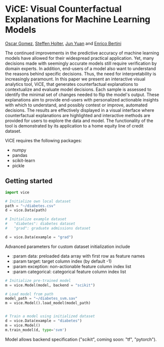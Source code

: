 # ViCE: Visual Counterfactual Explanations for Machine Learning Models


[Oscar Gomez](https://github.com/oscargomezq/), [Steffen Holter](https://github.com/5teffen/), [Jun Yuan](https://github.com/junyuanjun/) and [Enrico Bertini](http://enrico.bertini.io/)

The continued improvements in the predictive accuracy of machine learning models have allowed for their widespread practical application. Yet, many decisions made with seemingly accurate models still require verification by domain experts. In addition, end-users of a model also want to understand the reasons behind specific decisions. Thus, the need for interpretability is increasingly paramount. In this paper we present an interactive visual analytics tool, ViCE, that generates counterfactual explanations to contextualize and evaluate model decisions. Each sample is assessed to identify the minimal set of changes needed to flip the model's output. These explanations aim to provide end-users with personalized actionable insights with which to understand, and possibly contest or improve, automated decisions. The results are effectively displayed in a visual interface where counterfactual explanations are highlighted and interactive methods are provided for users to explore the data and model. The functionality of the tool is demonstrated by its application to a home equity line of credit dataset.


ViCE requires the following packages:

* numpy
* pandas
* scikit-learn
* pickle


Getting started
-------------------------
```python
import vice

# Initialize own local dataset
path = "~/diabetes.csv"
d = vice.Data(path)

# Initialize example dataset
#   "diabetes": diabetes dataset
#   "grad": graduate admissions dataset

d = vice.Data(example = "grad")
```
Advanced parameters for custom dataset initialization include
* :param data: preloaded data array with first row as feature names
* :param target: target column index (by default -1)
* :param exception: non-actionable feature column index list
* :param categorical: categorical feature column index list


```python
# Initialize pre-trained model
m = vice.Model(model, backend = "scikit")

# Load model from path
model_path = "~/diabetes_svm.sav"
m = vice.Model().load_model(model_path)


# Train a model using initialized dataset
d = vice.Data(example = "diabetes")
m = vice.Model()
m.train_model(d, type='svm')
```

Model allows backend specification ("scikit", coming soon: "tf", "pytorch"). 












```


